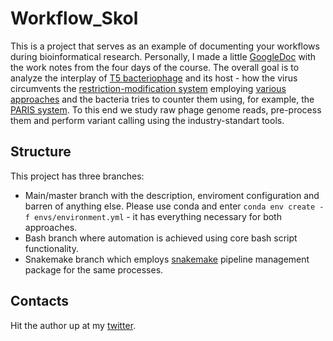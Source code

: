 # Workflow_Skol
This is a project that serves as an example of documenting your workflows during bioinformatical research. Personally, I made a little [GoogleDoc](https://docs.google.com/document/d/1mKVJ1d2aPQhtxiAgTj_5g1_zKyl3ABjVpl2NpOSCOjk/edit?usp=sharing) with the work notes from the four days of the course. The overall goal is to analyze the interplay of [T5 bacteriophage](https://en.wikipedia.org/wiki/Escherichia_virus_T5) and its host - how the virus circumvents the [restriction-modification system](https://www.ndsu.edu/pubweb/~mcclean/plsc731/dna/dna5.htm) employing [various approaches](https://viralzone.expasy.org/3966) and the bacteria tries to counter them using, for example, the [PARIS system](https://www.biorxiv.org/content/10.1101/2021.01.21.427644v1.full.pdf). To this end we study raw phage genome reads, pre-process them and perform variant calling using the industry-standart tools.
## Structure
This project has three branches:
- Main/master branch with the description, enviroment configuration and barren of anything else. Please use conda and enter `conda env create -f envs/environment.yml` - it has everything necessary for both approaches.
- Bash branch where automation is achieved using core bash script functionality. 
- Snakemake branch which employs [snakemake](https://doi.org/10.1093/bioinformatics/bts480) pipeline management package for the same processes.
## Contacts
Hit the author up at my [twitter](https://twitter.com/Serge_Bus).
